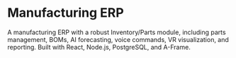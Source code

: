 # Manufacturing ERP
A manufacturing ERP with a robust Inventory/Parts module, including parts management, BOMs, AI forecasting, voice commands, VR visualization, and reporting. Built with React, Node.js, PostgreSQL, and A-Frame.